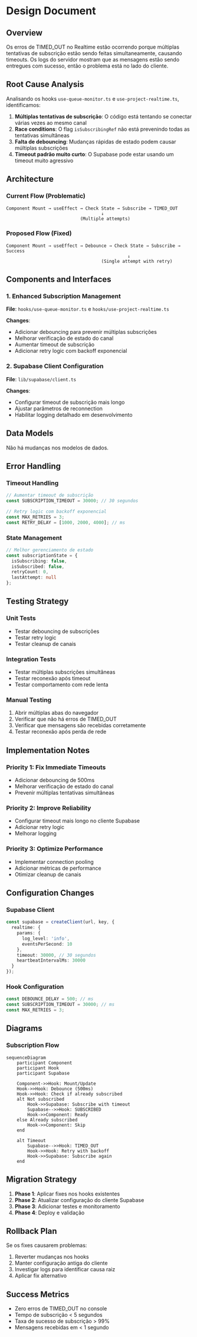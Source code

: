 # Design Document

## Overview

Os erros de TIMED_OUT no Realtime estão ocorrendo porque múltiplas tentativas de subscrição estão sendo feitas simultaneamente, causando timeouts. Os logs do servidor mostram que as mensagens estão sendo entregues com sucesso, então o problema está no lado do cliente.

## Root Cause Analysis

Analisando os hooks `use-queue-monitor.ts` e `use-project-realtime.ts`, identificamos:

1. **Múltiplas tentativas de subscrição**: O código está tentando se conectar várias vezes ao mesmo canal
2. **Race conditions**: O flag `isSubscribingRef` não está prevenindo todas as tentativas simultâneas
3. **Falta de debouncing**: Mudanças rápidas de estado podem causar múltiplas subscrições
4. **Timeout padrão muito curto**: O Supabase pode estar usando um timeout muito agressivo

## Architecture

### Current Flow (Problematic)
```
Component Mount → useEffect → Check State → Subscribe → TIMED_OUT
                                    ↓
                            (Multiple attempts)
```

### Proposed Flow (Fixed)
```
Component Mount → useEffect → Debounce → Check State → Subscribe → Success
                                              ↓
                                    (Single attempt with retry)
```

## Components and Interfaces

### 1. Enhanced Subscription Management

**File**: `hooks/use-queue-monitor.ts` e `hooks/use-project-realtime.ts`

**Changes**:
- Adicionar debouncing para prevenir múltiplas subscrições
- Melhorar verificação de estado do canal
- Aumentar timeout de subscrição
- Adicionar retry logic com backoff exponencial

### 2. Supabase Client Configuration

**File**: `lib/supabase/client.ts`

**Changes**:
- Configurar timeout de subscrição mais longo
- Ajustar parâmetros de reconnection
- Habilitar logging detalhado em desenvolvimento

## Data Models

Não há mudanças nos modelos de dados.

## Error Handling

### Timeout Handling
```typescript
// Aumentar timeout de subscrição
const SUBSCRIPTION_TIMEOUT = 30000; // 30 segundos

// Retry logic com backoff exponencial
const MAX_RETRIES = 3;
const RETRY_DELAY = [1000, 2000, 4000]; // ms
```

### State Management
```typescript
// Melhor gerenciamento de estado
const subscriptionState = {
  isSubscribing: false,
  isSubscribed: false,
  retryCount: 0,
  lastAttempt: null
};
```

## Testing Strategy

### Unit Tests
- Testar debouncing de subscrições
- Testar retry logic
- Testar cleanup de canais

### Integration Tests
- Testar múltiplas subscrições simultâneas
- Testar reconexão após timeout
- Testar comportamento com rede lenta

### Manual Testing
1. Abrir múltiplas abas do navegador
2. Verificar que não há erros de TIMED_OUT
3. Verificar que mensagens são recebidas corretamente
4. Testar reconexão após perda de rede

## Implementation Notes

### Priority 1: Fix Immediate Timeouts
- Adicionar debouncing de 500ms
- Melhorar verificação de estado do canal
- Prevenir múltiplas tentativas simultâneas

### Priority 2: Improve Reliability
- Configurar timeout mais longo no cliente Supabase
- Adicionar retry logic
- Melhorar logging

### Priority 3: Optimize Performance
- Implementar connection pooling
- Adicionar métricas de performance
- Otimizar cleanup de canais

## Configuration Changes

### Supabase Client
```typescript
const supabase = createClient(url, key, {
  realtime: {
    params: {
      log_level: 'info',
      eventsPerSecond: 10
    },
    timeout: 30000, // 30 segundos
    heartbeatIntervalMs: 30000
  }
});
```

### Hook Configuration
```typescript
const DEBOUNCE_DELAY = 500; // ms
const SUBSCRIPTION_TIMEOUT = 30000; // ms
const MAX_RETRIES = 3;
```

## Diagrams

### Subscription Flow
```mermaid
sequenceDiagram
    participant Component
    participant Hook
    participant Supabase
    
    Component->>Hook: Mount/Update
    Hook->>Hook: Debounce (500ms)
    Hook->>Hook: Check if already subscribed
    alt Not subscribed
        Hook->>Supabase: Subscribe with timeout
        Supabase-->>Hook: SUBSCRIBED
        Hook->>Component: Ready
    else Already subscribed
        Hook->>Component: Skip
    end
    
    alt Timeout
        Supabase-->>Hook: TIMED_OUT
        Hook->>Hook: Retry with backoff
        Hook->>Supabase: Subscribe again
    end
```

## Migration Strategy

1. **Phase 1**: Aplicar fixes nos hooks existentes
2. **Phase 2**: Atualizar configuração do cliente Supabase
3. **Phase 3**: Adicionar testes e monitoramento
4. **Phase 4**: Deploy e validação

## Rollback Plan

Se os fixes causarem problemas:
1. Reverter mudanças nos hooks
2. Manter configuração antiga do cliente
3. Investigar logs para identificar causa raiz
4. Aplicar fix alternativo

## Success Metrics

- Zero erros de TIMED_OUT no console
- Tempo de subscrição < 5 segundos
- Taxa de sucesso de subscrição > 99%
- Mensagens recebidas em < 1 segundo
